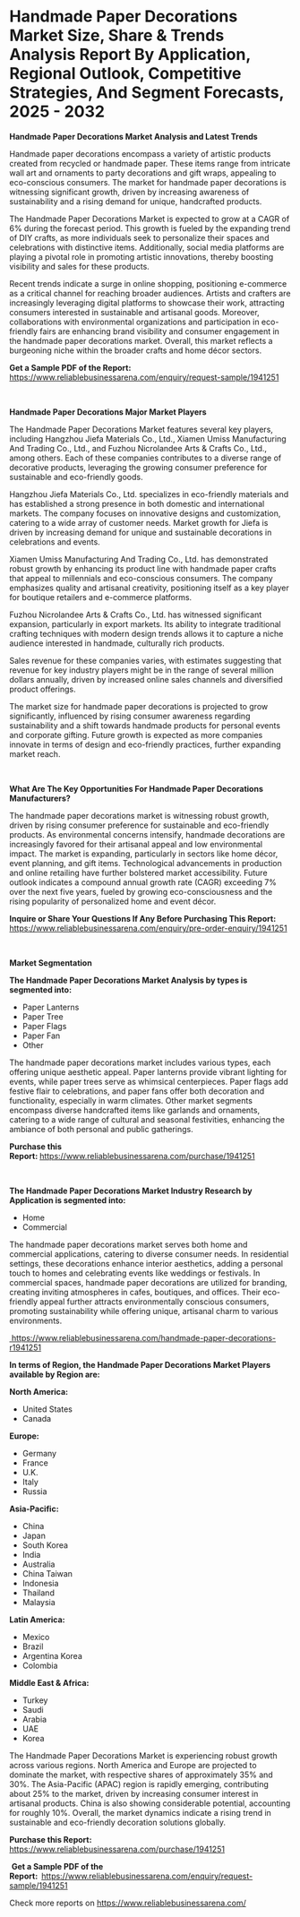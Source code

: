 <p><h1>Handmade Paper Decorations Market Size, Share & Trends Analysis Report By Application, Regional Outlook, Competitive Strategies, And Segment Forecasts, 2025 - 2032</h1></p><p><strong>Handmade Paper Decorations Market Analysis and Latest Trends</strong></p>
<p><p>Handmade paper decorations encompass a variety of artistic products created from recycled or handmade paper. These items range from intricate wall art and ornaments to party decorations and gift wraps, appealing to eco-conscious consumers. The market for handmade paper decorations is witnessing significant growth, driven by increasing awareness of sustainability and a rising demand for unique, handcrafted products.</p><p>The Handmade Paper Decorations Market is expected to grow at a CAGR of 6% during the forecast period. This growth is fueled by the expanding trend of DIY crafts, as more individuals seek to personalize their spaces and celebrations with distinctive items. Additionally, social media platforms are playing a pivotal role in promoting artistic innovations, thereby boosting visibility and sales for these products.</p><p>Recent trends indicate a surge in online shopping, positioning e-commerce as a critical channel for reaching broader audiences. Artists and crafters are increasingly leveraging digital platforms to showcase their work, attracting consumers interested in sustainable and artisanal goods. Moreover, collaborations with environmental organizations and participation in eco-friendly fairs are enhancing brand visibility and consumer engagement in the handmade paper decorations market. Overall, this market reflects a burgeoning niche within the broader crafts and home décor sectors.</p></p>
<p><strong>Get a Sample PDF of the Report:&nbsp;</strong> <a href="https://www.reliablebusinessarena.com/enquiry/request-sample/1941251?utm_campaign=2175&utm_medium=2&utm_source=Github&utm_content=ia&utm_term=05042025&utm_id=handmade-paper-decorations">https://www.reliablebusinessarena.com/enquiry/request-sample/1941251</a></p>
<p>&nbsp;</p>
<p><strong>Handmade Paper Decorations Major Market Players</strong></p>
<p><p>The Handmade Paper Decorations Market features several key players, including Hangzhou Jiefa Materials Co., Ltd., Xiamen Umiss Manufacturing And Trading Co., Ltd., and Fuzhou Nicrolandee Arts & Crafts Co., Ltd., among others. Each of these companies contributes to a diverse range of decorative products, leveraging the growing consumer preference for sustainable and eco-friendly goods.</p><p>Hangzhou Jiefa Materials Co., Ltd. specializes in eco-friendly materials and has established a strong presence in both domestic and international markets. The company focuses on innovative designs and customization, catering to a wide array of customer needs. Market growth for Jiefa is driven by increasing demand for unique and sustainable decorations in celebrations and events.</p><p>Xiamen Umiss Manufacturing And Trading Co., Ltd. has demonstrated robust growth by enhancing its product line with handmade paper crafts that appeal to millennials and eco-conscious consumers. The company emphasizes quality and artisanal creativity, positioning itself as a key player for boutique retailers and e-commerce platforms.</p><p>Fuzhou Nicrolandee Arts & Crafts Co., Ltd. has witnessed significant expansion, particularly in export markets. Its ability to integrate traditional crafting techniques with modern design trends allows it to capture a niche audience interested in handmade, culturally rich products.</p><p>Sales revenue for these companies varies, with estimates suggesting that revenue for key industry players might be in the range of several million dollars annually, driven by increased online sales channels and diversified product offerings.</p><p>The market size for handmade paper decorations is projected to grow significantly, influenced by rising consumer awareness regarding sustainability and a shift towards handmade products for personal events and corporate gifting. Future growth is expected as more companies innovate in terms of design and eco-friendly practices, further expanding market reach.</p></p>
<p>&nbsp;</p>
<p><strong>What Are The Key Opportunities For Handmade Paper Decorations Manufacturers?</strong></p>
<p><p>The handmade paper decorations market is witnessing robust growth, driven by rising consumer preference for sustainable and eco-friendly products. As environmental concerns intensify, handmade decorations are increasingly favored for their artisanal appeal and low environmental impact. The market is expanding, particularly in sectors like home décor, event planning, and gift items. Technological advancements in production and online retailing have further bolstered market accessibility. Future outlook indicates a compound annual growth rate (CAGR) exceeding 7% over the next five years, fueled by growing eco-consciousness and the rising popularity of personalized home and event décor.</p></p>
<p><strong>Inquire or Share Your Questions If Any Before Purchasing This Report:</strong> <a href="https://www.reliablebusinessarena.com/enquiry/pre-order-enquiry/1941251?utm_campaign=2175&utm_medium=2&utm_source=Github&utm_content=ia&utm_term=05042025&utm_id=handmade-paper-decorations">https://www.reliablebusinessarena.com/enquiry/pre-order-enquiry/1941251</a></p>
<p>&nbsp;</p>
<p><strong>Market Segmentation</strong></p>
<p><strong>The Handmade Paper Decorations Market Analysis by types is segmented into:</strong></p>
<p><ul><li>Paper Lanterns</li><li>Paper Tree</li><li>Paper Flags</li><li>Paper Fan</li><li>Other</li></ul></p>
<p><p>The handmade paper decorations market includes various types, each offering unique aesthetic appeal. Paper lanterns provide vibrant lighting for events, while paper trees serve as whimsical centerpieces. Paper flags add festive flair to celebrations, and paper fans offer both decoration and functionality, especially in warm climates. Other market segments encompass diverse handcrafted items like garlands and ornaments, catering to a wide range of cultural and seasonal festivities, enhancing the ambiance of both personal and public gatherings.</p></p>
<p><strong>Purchase this Report:&nbsp;</strong><a href="https://www.reliablebusinessarena.com/purchase/1941251?utm_campaign=2175&utm_medium=2&utm_source=Github&utm_content=ia&utm_term=05042025&utm_id=handmade-paper-decorations">https://www.reliablebusinessarena.com/purchase/1941251</a></p>
<p>&nbsp;</p>
<p><strong>The Handmade Paper Decorations Market Industry Research by Application is segmented into:</strong></p>
<p><ul><li>Home</li><li>Commercial</li></ul></p>
<p><p>The handmade paper decorations market serves both home and commercial applications, catering to diverse consumer needs. In residential settings, these decorations enhance interior aesthetics, adding a personal touch to homes and celebrating events like weddings or festivals. In commercial spaces, handmade paper decorations are utilized for branding, creating inviting atmospheres in cafes, boutiques, and offices. Their eco-friendly appeal further attracts environmentally conscious consumers, promoting sustainability while offering unique, artisanal charm to various environments.</p></p>
<p><a href="https://www.reliablebusinessarena.com/handmade-paper-decorations-r1941251?utm_campaign=2175&utm_medium=2&utm_source=Github&utm_content=ia&utm_term=05042025&utm_id=handmade-paper-decorations">&nbsp;https://www.reliablebusinessarena.com/handmade-paper-decorations-r1941251</a></p>
<p><strong>In terms of Region, the Handmade Paper Decorations Market Players available by Region are:</strong></p>
<p>
    <p> <strong> North America: </strong>
        <ul>
            <li>United States</li>
            <li>Canada</li>
        </ul>
        </p> 
    <p> <strong> Europe: </strong>
        <ul>
            <li>Germany</li>
            <li>France</li>
            <li>U.K.</li>
            <li>Italy</li>
            <li>Russia</li>
        </ul>
        </p> 
    <p> <strong> Asia-Pacific: </strong>
        <ul>
            <li>China</li>
            <li>Japan</li>
            <li>South Korea</li>
            <li>India</li>
            <li>Australia</li>
            <li>China Taiwan</li>
            <li>Indonesia</li>
            <li>Thailand</li>
            <li>Malaysia</li>
        </ul>
        </p> 
    <p> <strong> Latin America: </strong>
        <ul>
            <li>Mexico</li>
            <li>Brazil</li>
            <li>Argentina Korea</li>
            <li>Colombia</li>
        </ul>
        </p> 
    <p> <strong> Middle East & Africa: </strong>
        <ul>
            <li>Turkey</li>
            <li>Saudi</li>
            <li>Arabia</li>
            <li>UAE</li>
            <li>Korea</li>
        </ul>
    </p>
    </p>
<p><p>The Handmade Paper Decorations Market is experiencing robust growth across various regions. North America and Europe are projected to dominate the market, with respective shares of approximately 35% and 30%. The Asia-Pacific (APAC) region is rapidly emerging, contributing about 25% to the market, driven by increasing consumer interest in artisanal products. China is also showing considerable potential, accounting for roughly 10%. Overall, the market dynamics indicate a rising trend in sustainable and eco-friendly decoration solutions globally.</p></p>
<p><strong>Purchase this Report: </strong><a href="https://www.reliablebusinessarena.com/purchase/1941251?utm_campaign=2175&utm_medium=2&utm_source=Github&utm_content=ia&utm_term=05042025&utm_id=handmade-paper-decorations">https://www.reliablebusinessarena.com/purchase/1941251</a></p>
<p>&nbsp;<strong>Get a Sample PDF of the Report:&nbsp;&nbsp;</strong><a href="https://www.reliablebusinessarena.com/enquiry/request-sample/1941251?utm_campaign=2175&utm_medium=2&utm_source=Github&utm_content=ia&utm_term=05042025&utm_id=handmade-paper-decorations">https://www.reliablebusinessarena.com/enquiry/request-sample/1941251</a></p>
<p><strong></strong></p>
<p>Check more reports on <a href="https://www.reliablebusinessarena.com/?utm_campaign=2175&utm_medium=2&utm_source=Github&utm_content=ia&utm_term=05042025&utm_id=handmade-paper-decorations">https://www.reliablebusinessarena.com/</a></p>